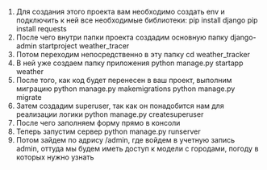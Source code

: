 1) Для создания этого проекта вам необходимо создать env и подключить к ней все необходимые библиотеки:
    pip install django
    pip install requests
2) После чего внутри папки проекта создадим основную папку 
    django-admin startproject weather_tracer
3) Потом переходим непосредственно в эту папку
    cd weather_tracker
4) В ней уже создаем папку приложения
    python manage.py startapp weather
5) После того, как код будет перенесен в ваш проект, выполним миграцию
    python manage.py makemigrations
    python manage.py migrate
6) Затем создадим superuser, так как он понадобится нам для реализации логики
    python manage.py createsuperuser
7) После чего заполняем форму прямо в консоли
8) Теперь запустим сервер 
    python manage.py runserver
9) Потом зайдем по адрису /admin, где войдем в учетную запись admin, оттуда мы будем иметь доступ к модели с городами, погоду в которых нужно узнать
